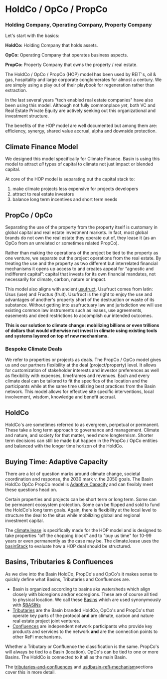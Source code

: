 # HoldCo / OpCo / PropCo

### Holding Company, Operating Company, Property Company

Let's start with the basics:

**HoldCo:**  Holding Company that holds assets.

**OpCo:**  Operating Company that operates business aspects.

**PropCo:**  Property Company that owns the property / real estate.

The HoldCo / OpCo / PropCo (HOP) model has been used by REIT's, oil & gas, hospitality and large corporate conglomerates for almost a century.  We are simply using a play out of their playbook for regeneration rather than extraction.

In the last several years "tech enabled real estate companies" have also been using this model.  Although not fully commonplace _yet_, both VC and Real Estate Private Equity are actively seeking out this organizational and investment structure.

The benefits of the HOP model are well documented but among them are: efficiency, synergy, shared value accrual, alpha and downside protection.

## Climate Finance Model

We designed this model specifically for Climate Finance.  Basin is using this model to attract _all_ types of capital to climate not just impact or blended capital.

At core of the HOP model is separating out the capital stack to:

1. make climate projects less expensive for projects developers
2. attract to real estate investors
3. balance long term incentives and short term needs

## PropCo / OpCo

Separating the use of the property from the property itself is customary in global capital and real estate investment markets.  In fact, most global brands do not own the real estate they operate out of, they lease it (as an OpCo from an unrelated or sometimes related PropCo).

Rather than making the operations of the project be tied to the property as one venture, we separate out the project operations from the real estate.  By treating the use and the property as two different but interrelated financial mechanisms it opens up access to and creates appeal for “agnostic and indifferent capital”: capital that invests for its own financial mandates, not necessarily for climate, carbon, nature or impact.

This model also aligns with ancient [usufruct](../../../why/manifesto/usufruct-not-usofuct.md).  Usufruct comes from latin:  Usus (use) and Fructus (fruit).  Usufruct is the right to enjoy the use and advantages of another's property short of the destruction or waste of its substance.  Without getting into usufructuary law and jurisdiction we will use existing common law instruments such as leases, use agreements, easements and deed restrictions to accomplish our intended outcomes.

**This is our solution to climate change:  mobilizing billions or even trillions of dollars that would otherwise not invest in climate using existing tools and systems layered on top of new mechanisms.**

### Bespoke Climate Deals

We refer to properties or projects as deals.  The PropCo / OpCo model gives us and our partners flexibility at the deal (project/property) level.  It allows for customization of stakeholder interests and investor preferences as well as flexibility with expenses, timeframes and revenues.  Each and every climate deal can be tailored to fit the specifics of the location and the participants while at the same time utilizing best practices from the Basin network.  This model allows for effective site specific interventions, local involvement, wisdom, knowledge and benefit accrual.

## HoldCo

HoldCo's are sometimes referred to as evergreen, perpetual or permanent.  These take a long term approach to governance and management.  Climate and nature, and society for that matter, need more longtermism.  Shorter term decisions can still be made but happen in the PropCo / OpCo entities and balanced with the longer time horizon of the HoldCo.

## Buying Time: Adaptive Capacity

There are a lot of question marks around climate change, societal coordination and response, the 2030 mark v. the 2050 goals.  The Basin HoldCo OpCo PropCo model is [Adaptive Capacity](../../../why/manifesto/adaptive-capacity.md) and can flexibly meet these questions head on. &#x20;

Certain properties and projects can be short term or long term.  Some can be permanent ecosystem protection.  Some can be flipped and sold to fund the HoldCo's long term goals.  Again, there is flexibility at the local level to structure the deal to the situs while mobilizing global and regional investment capital. &#x20;

The [climate.lease](../../../what/basin-property-protocol/climate.lease.md) is specifically made for the HOP model and is designed to take properties "off the chopping block" and to "buy us time" for 10-99 years or even permanently as the case may be.  The climate.lease uses the [basinStack](../../../what/basin-property-protocol/basinstack.md) to evaluate how a HOP deal should be structured.

## Basins, Tributaries & Confluences

As we dive into the Basin HoldCo, PropCo's and OpCo's it makes sense to quickly define what Basins, Tributaries and Confluences are. &#x20;

* Basin is organized according to basins aka watersheds which align closely with bioregions and/or ecoregions.  These are of course all tied to physical location.  We call these [Basins](../../../what/usdbasin-refi-mechanism/tributaries-and-confluences/basins.md) which are used synonymously with [$BASINs](../../../what/usdbasin-refi-mechanism/)
* [Tributaries](../../../what/usdbasin-refi-mechanism/tributaries-and-confluences/tributaries.md) are the Basin branded HoldCo, OpCo's and PropCo's that operate key parts of the protocol **and** are climate, carbon and nature real estate project joint ventures.&#x20;
* [Confluences](../../../what/usdbasin-refi-mechanism/tributaries-and-confluences/confluences.md) are independent network participants who provide key products and services to the network **and** are the connection points to other ReFi mechanisms. &#x20;

Whether a Tributary or Confluence the classification is the same.  PropCo's will always be tied to a Basin (location).  OpCo's can be tied to one or more Basins.  The HoldCo is connected to it all as the main Basin.

The [tributaries-and-confluences](../../../what/usdbasin-refi-mechanism/tributaries-and-confluences/ "mention") and [usdbasin-refi-mechanism](../../../what/usdbasin-refi-mechanism/ "mention")sections cover this in more detail.





##
